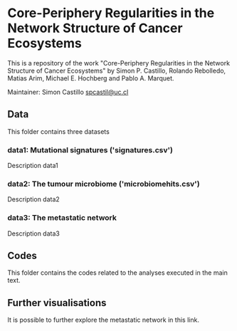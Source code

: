 # Core-Periphery Regularities in the Network Structure of Cancer Ecosystems

This is a repository of the work "Core-Periphery Regularities in the Network Structure of Cancer Ecosystems" by Simon P. Castillo, Rolando Rebolledo, Matias Arim, Michael E. Hochberg and Pablo A. Marquet.

Maintainer: Simon Castillo spcastil@uc.cl

## Data
This folder contains three datasets
### data1: Mutational signatures ('signatures.csv')
Description data1
### data2: The tumour microbiome ('microbiomehits.csv')
Description data2
### data3: The metastatic network
Description data3


## Codes
This folder contains the codes related to the analyses executed in the main text.

## Further visualisations
It is possible to further explore the metastatic network in this link.